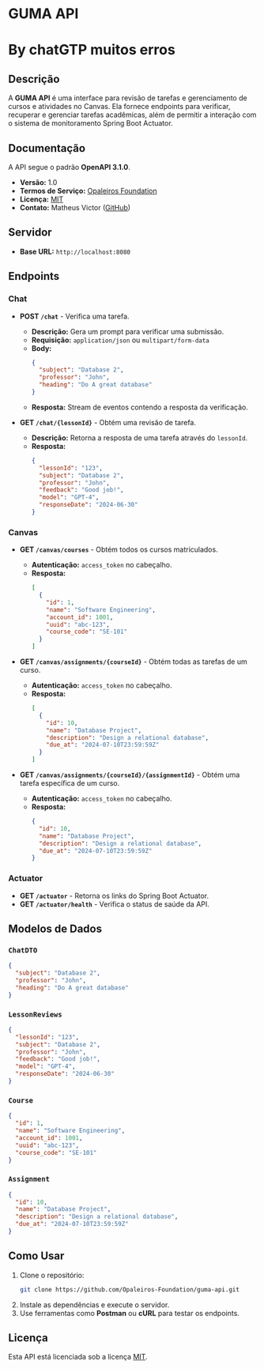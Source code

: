 # GUMA API

# By chatGTP muitos erros

## Descrição
A **GUMA API** é uma interface para revisão de tarefas e gerenciamento de cursos e atividades no Canvas. Ela fornece endpoints para verificar, recuperar e gerenciar tarefas acadêmicas, além de permitir a interação com o sistema de monitoramento Spring Boot Actuator.

## Documentação
A API segue o padrão **OpenAPI 3.1.0**.

- **Versão:** 1.0
- **Termos de Serviço:** [Opaleiros Foundation](https://github.com/Opaleiros-Foundation)
- **Licença:** [MIT](https://opensource.org/license/mit/)
- **Contato:** Matheus Victor ([GitHub](https://github.com/Opaleiros-Foundation))

## Servidor
- **Base URL:** `http://localhost:8080`

## Endpoints

### Chat

- **POST `/chat`** - Verifica uma tarefa.
    - **Descrição:** Gera um prompt para verificar uma submissão.
    - **Requisição:** `application/json` ou `multipart/form-data`
    - **Body:**
      ```json
      {
        "subject": "Database 2",
        "professor": "John",
        "heading": "Do A great database"
      }
      ```
    - **Resposta:** Stream de eventos contendo a resposta da verificação.

- **GET `/chat/{lessonId}`** - Obtém uma revisão de tarefa.
    - **Descrição:** Retorna a resposta de uma tarefa através do `lessonId`.
    - **Resposta:**
      ```json
      {
        "lessonId": "123",
        "subject": "Database 2",
        "professor": "John",
        "feedback": "Good job!",
        "model": "GPT-4",
        "responseDate": "2024-06-30"
      }
      ```

### Canvas

- **GET `/canvas/courses`** - Obtém todos os cursos matriculados.
    - **Autenticação:** `access_token` no cabeçalho.
    - **Resposta:**
      ```json
      [
        {
          "id": 1,
          "name": "Software Engineering",
          "account_id": 1001,
          "uuid": "abc-123",
          "course_code": "SE-101"
        }
      ]
      ```

- **GET `/canvas/assignments/{courseId}`** - Obtém todas as tarefas de um curso.
    - **Autenticação:** `access_token` no cabeçalho.
    - **Resposta:**
      ```json
      [
        {
          "id": 10,
          "name": "Database Project",
          "description": "Design a relational database",
          "due_at": "2024-07-10T23:59:59Z"
        }
      ]
      ```

- **GET `/canvas/assignments/{courseId}/{assignmentId}`** - Obtém uma tarefa específica de um curso.
    - **Autenticação:** `access_token` no cabeçalho.
    - **Resposta:**
      ```json
      {
        "id": 10,
        "name": "Database Project",
        "description": "Design a relational database",
        "due_at": "2024-07-10T23:59:59Z"
      }
      ```

### Actuator

- **GET `/actuator`** - Retorna os links do Spring Boot Actuator.
- **GET `/actuator/health`** - Verifica o status de saúde da API.

## Modelos de Dados

### `ChatDTO`
```json
{
  "subject": "Database 2",
  "professor": "John",
  "heading": "Do A great database"
}
```

### `LessonReviews`
```json
{
  "lessonId": "123",
  "subject": "Database 2",
  "professor": "John",
  "feedback": "Good job!",
  "model": "GPT-4",
  "responseDate": "2024-06-30"
}
```

### `Course`
```json
{
  "id": 1,
  "name": "Software Engineering",
  "account_id": 1001,
  "uuid": "abc-123",
  "course_code": "SE-101"
}
```

### `Assignment`
```json
{
  "id": 10,
  "name": "Database Project",
  "description": "Design a relational database",
  "due_at": "2024-07-10T23:59:59Z"
}
```

## Como Usar

1. Clone o repositório:
   ```sh
   git clone https://github.com/Opaleiros-Foundation/guma-api.git
   ```
2. Instale as dependências e execute o servidor.
3. Use ferramentas como **Postman** ou **cURL** para testar os endpoints.

## Licença

Esta API está licenciada sob a licença [MIT](https://opensource.org/license/mit/).

